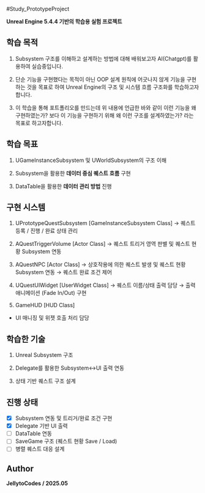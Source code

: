 #Study_PrototypeProject

**Unreal Engine 5.4.4 기반의 학습용 실험 프로젝트**

## 학습 목적
1. Subsystem 구조를 이해하고 설계하는 방법에 대해 배워보고자 AI(Chatgpt)를 활용하여 실습중입니다.
  
2. 단순 기능을 구현했다는 목적이 아닌 OOP 설계 원칙에 어긋나지 않게 기능을 구현하는 것을 목표로 하여
   Unreal Engine의 구조 및 시스템 흐름 구조화를 학습하고자 합니다.

3. 이 학습을 통해 포트폴리오를 만드는데 위 내용에 언급한 바와 같이 이런 기능을 왜 구현하였는가?
   보다 이 기능을 구현하기 위해 왜 이런 구조를 설계하였는가? 라는 목표로 하고자합니다.

## 학습 목표
1. UGameInstanceSubsystem 및 UWorldSubsystem의 구조 이해

2. Subsystem을 활용한 **데이터 중심 퀘스트 흐름** 구현

3. DataTable을 활용한 **데이터 관리 방법** 진행

## 구현 시스템

1. UPrototypeQuestSubsystem [GameInstanceSubsystem Class]
  → 퀘스트 등록 / 진행 / 완료 상태 관리

2. AQuestTriggerVolume [Actor Class]
  → 퀘스트 트리거 영역 판별 및 퀘스트 현황 Subsystem 연동

3. AQuestNPC [Actor Class]
  → 상호작용에 의한 퀘스트 발생 및 퀘스트 현황 Subsystem 연동
  → 퀘스트 완료 조건 제어
 
4. UQuestUIWidget [UserWidget Class]
  → 퀘스트 이름/상태 출력 담당
  → 출력 애니메이션 (Fade In/Out) 구현

5. GameHUD [HUD Class]
  - UI 매니징 및 위젯 호출 처리 담당

## 학습한 기술
1. Unreal Subsystem 구조
    
2. Delegate를 활용한 Subsystem↔UI 출력 연동

3. 상태 기반 퀘스트 구조 설계

## 진행 상태
 - [X] Subsystem 연동 및 트리거/완료 조건 구현
 - [X] Delegate 기반 UI 출력
 - [ ] DataTable 연동
 - [ ] SaveGame 구조 (퀘스트 현황 Save / Load)
 - [ ] 병렬 퀘스트 대응 설계

## Author
   **JellytoCodes / 2025.05**
